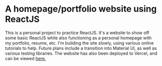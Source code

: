 # A homepage/portfolio website using ReactJS

This is a personal project to practice ReactJS. It's a website to show off some basic ReactJS while also functioning as a personal homepage with my portfolio, resume, etc. I'm building the site slowly, using various online tutorials to help. Future plans include a transition into Material UI, as well as various testing libraries. The website has also been deployed to Vercel, and can be viewed [here.](https://homepage-virid-seven.vercel.app/)
